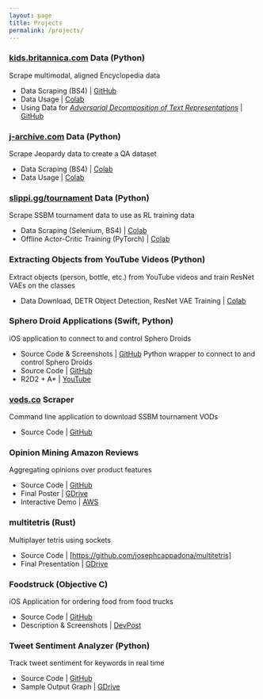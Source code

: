 ```yaml
---
layout: page
title: Projects
permalink: /projects/
---
```


### [kids.britannica.com](https://kids.britannica.com) Data (Python)
Scrape multimodal, aligned Encyclopedia data
  * Data Scraping (BS4) | [GitHub](https://github.com/josephcappadona/kids_britannica/tree/dev/kids_britannica)
  * Data Usage | [Colab](https://colab.research.google.com/drive/1r1xf4Xnk2Vej_l6GxiqFkxg89YFBqYQY)
  * Using Data for [*Adversarial Decomposition of Text Representations*](https://arxiv.org/abs/1808.09042) | [GitHub](https://github.com/josephcappadona/adversarial_decomposition)
  
### [j-archive.com](https://j-archive.com) Data (Python)
Scrape Jeopardy data to create a QA dataset
  * Data Scraping (BS4) | [Colab](https://colab.research.google.com/drive/1Md2zFZivl3QgXmuUNMjIT2mDLgB158gY)
  * Data Usage | [Colab](https://colab.research.google.com/drive/1X99ypJ3E_6jrc76I5DnMKrjgkmezEGvv)

### [slippi.gg/tournament](https://slippi.gg/tournaments) Data (Python)
Scrape SSBM tournament data to use as RL training data
  * Data Scraping (Selenium, BS4) | [Colab](https://colab.research.google.com/drive/1Os4pK85UWkOmBO-7Mwq6cF9geWYEglSZ)
  * Offline Actor-Critic Training (PyTorch) | [Colab](https://colab.research.google.com/drive/1cOEV2DYb86r2oujalaSt-c68CpnzHRjZ)

### Extracting Objects from YouTube Videos (Python)
Extract objects (person, bottle, etc.) from YouTube videos and train ResNet VAEs on the classes
  * Data Download, DETR Object Detection, ResNet VAE Training | [Colab](https://github.com/josephcappadona/machine-learning-notebooks/blob/main/vision/%5BPyTorch%5D%20YouTube%20ResNetVAE.ipynb)
  
### Sphero Droid Applications (Swift, Python)
iOS application to connect to and control Sphero Droids
  * Source Code & Screenshots | [GitHub](https://github.com/josephcappadona/sphero-r2d2-iOS)
Python wrapper to connect to and control Sphero Droids
  * Source Code | [GitHub](https://github.com/josephcappadona/sphero-project)
  * R2D2 + A* | [YouTube](https://www.youtube.com/watch?v=qjIhtkhbPT8)

### [vods.co](https://vods.co) Scraper
Command line application to download SSBM tournament VODs
  * Source Code | [GitHub](https://github.com/josephcappadona/vods-scraper)

### Opinion Mining Amazon Reviews
Aggregating opinions over product features
  * Source Code | [GitHub](https://github.com/josephcappadona/opinion-mining-amazon-reviews)
  * Final Poster | [GDrive](https://drive.google.com/file/d/1CqQFCXgYBRaFOQQS3yTzbhTql5uwcVkO/)
  * Interactive Demo | [AWS](http://cis401-frontend.s3-website-us-east-1.amazonaws.com/)

### multitetris (Rust)
Multiplayer tetris using sockets
  * Source Code | [https://github.com/josephcappadona/multitetris]
  * Final Presentation | [GDrive](https://docs.google.com/presentation/d/1XXDWQEsQC_ybpI_j3CtzlZwtevSpchEtIelRVSSNbDE)

### Foodstruck (Objective C)
iOS Application for ordering food from food trucks
  * Source Code | [GitHub](https://github.com/cerenali/Foodstruck)
  * Description & Screenshots | [DevPost](https://devpost.com/software/foodstruck)

### Tweet Sentiment Analyzer (Python)
Track tweet sentiment for keywords in real time
* Source Code | [GitHub](https://github.com/ryin1/twitter-sentiment)
* Sample Output Graph | [GDrive](https://drive.google.com/file/d/10jHCvpG1HVmzvRtU11aTGmyfQTjIiDZc)

